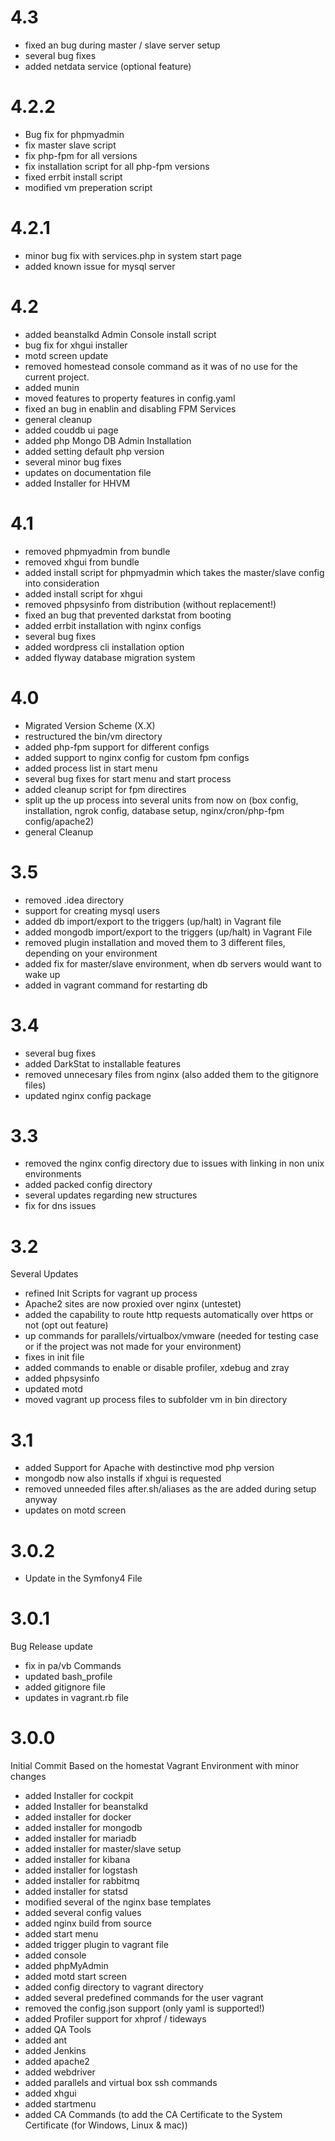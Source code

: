 # 4.3
* fixed an bug during master / slave server setup
* several bug fixes
* added netdata service (optional feature)
# 4.2.2
* Bug fix for phpmyadmin
* fix master slave script
* fix php-fpm for all versions
* fix installation script for all php-fpm versions
* fixed errbit install script
* modified vm preperation script
# 4.2.1
* minor bug fix with services.php in system start page
* added known issue for mysql server
# 4.2
* added beanstalkd Admin Console install script
* bug fix for xhgui installer
* motd screen update
* removed homestead console command as it was of no use for the current project.
* added munin
* moved features to property features in config.yaml
* fixed an bug in enablin and disabling FPM Services
* general cleanup
* added couddb ui page
* added php Mongo DB Admin Installation
* added setting default php version
* several minor bug fixes
* updates on documentation file
* added Installer for HHVM
# 4.1
* removed phpmyadmin from bundle
* removed xhgui from bundle
* added install script for phpmyadmin which takes the master/slave config into consideration
* added install script for xhgui
* removed phpsysinfo from distribution (without replacement!)
* fixed an bug that prevented darkstat from booting
* added errbit installation with nginx configs
* several bug fixes
* added wordpress cli installation option
* added flyway database migration system 
# 4.0
* Migrated Version Scheme (X.X)
* restructured the bin/vm directory
* added php-fpm support for different configs
* added support to nginx config for custom fpm configs
* added process list in start menu
* several bug fixes for start menu and start process
* added cleanup script for fpm directires
* split up the up process into several units from now on (box config, installation, ngrok config, database setup, nginx/cron/php-fpm config/apache2)
* general Cleanup
# 3.5
* removed .idea directory
* support for creating mysql users
* added db import/export to the triggers (up/halt) in Vagrant file
* added mongodb import/export to the triggers (up/halt) in Vagrant File
* removed plugin installation and moved them to 3 different files, depending on your environment
* added fix for master/slave environment, when db servers would want to wake up
* added in vagrant command for restarting db
# 3.4
* several bug fixes
* added DarkStat to installable features
* removed unnecesary files from nginx (also added them to the gitignore files)
* updated nginx config package
# 3.3
* removed the nginx config directory due to issues with linking in non unix environments
* added packed config directory
* several updates regarding new structures
* fix for dns issues
# 3.2
Several Updates
* refined Init Scripts for vagrant up process
* Apache2 sites are now proxied over nginx (untestet)
* added the capability to route http requests automatically over https or not (opt out feature)
* up commands for parallels/virtualbox/vmware (needed for testing case or if the project was not made for your environment) 
* fixes in init file
* added commands to enable or disable profiler, xdebug and zray
* added phpsysinfo
* updated motd
* moved vagrant up process files to subfolder vm in bin directory
# 3.1
* added Support for Apache with destinctive mod php version
* mongodb now also installs if xhgui is requested
* removed unneeded files after.sh/aliases as the are added during setup anyway
* updates on motd screen
# 3.0.2
* Update in the Symfony4 File
# 3.0.1
Bug Release update
* fix in pa/vb Commands
* updated bash_profile
* added gitignore file
* updates in vagrant.rb file
# 3.0.0
Initial Commit Based on the homestat Vagrant Environment with minor changes
* added Installer for cockpit
* added Installer for beanstalkd
* added installer for docker
* added installer for mongodb
* added installer for mariadb
* added installer for master/slave setup
* added installer for kibana
* added installer for logstash
* added installer for rabbitmq
* added installer for statsd
* modified several of the nginx base templates
* added several config values
* added nginx build from source
* added start menu
* added trigger plugin to vagrant file
* added console
* added phpMyAdmin
* added motd start screen
* added config directory to vagrant directory
* added several predefined commands for the user vagrant
* removed the config.json support (only yaml is supported!)
* added Profiler support for xhprof / tideways
* added QA Tools
* added ant
* added Jenkins
* added apache2
* added webdriver
* added parallels and virtual box ssh commands
* added xhgui
* added startmenu
* added CA Commands (to add the CA Certificate to the System Certificate (for Windows, Linux & mac))
